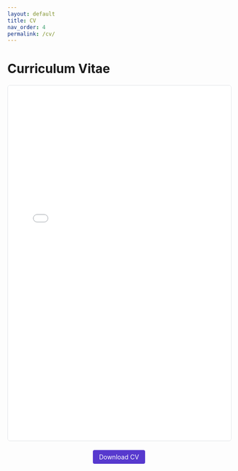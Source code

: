 ```yaml
---
layout: default
title: CV
nav_order: 4
permalink: /cv/
---
```


# Curriculum Vitae

<div class="cv-container">
    <iframe src="{{ site.baseurl }}/assets/images/CV_PradyunHebbar.pdf" width="100%" height="800px" style="border: none;">
    </iframe>
</div>

<div class="cv-download">
    <a href="{{ site.baseurl }}/assets/images/CV_PradyunHebbar.pdf" class="btn" download>Download CV</a>
</div>

<style>
.cv-container {
    width: 100%;
    margin: 20px 0;
    border: 1px solid #e1e4e8;
    border-radius: 6px;
    overflow: hidden;
}

.cv-download {
    text-align: center;
    margin: 20px 0;
}

.btn {
    display: inline-block;
    padding: 0.5em 1em;
    color: #fff;
    background-color: #5739ce;
    border-radius: 4px;
    text-decoration: none;
}

.btn:hover {
    background-color: #472db2;
    text-decoration: none;
}
</style>
